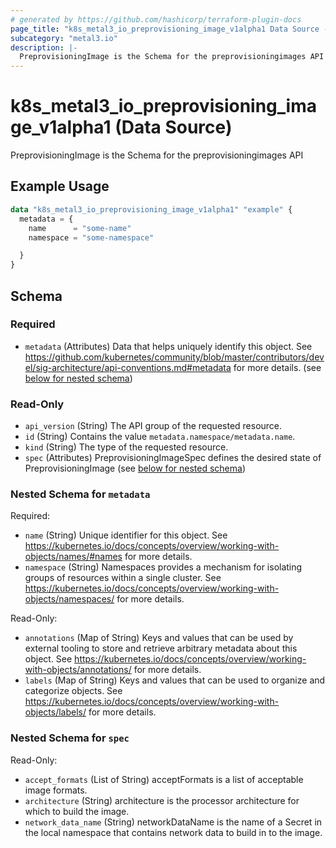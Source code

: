 ```yaml
---
# generated by https://github.com/hashicorp/terraform-plugin-docs
page_title: "k8s_metal3_io_preprovisioning_image_v1alpha1 Data Source - terraform-provider-k8s"
subcategory: "metal3.io"
description: |-
  PreprovisioningImage is the Schema for the preprovisioningimages API
---
```


# k8s_metal3_io_preprovisioning_image_v1alpha1 (Data Source)

PreprovisioningImage is the Schema for the preprovisioningimages API

## Example Usage

```terraform
data "k8s_metal3_io_preprovisioning_image_v1alpha1" "example" {
  metadata = {
    name      = "some-name"
    namespace = "some-namespace"

  }
}
```

<!-- schema generated by tfplugindocs -->
## Schema

### Required

- `metadata` (Attributes) Data that helps uniquely identify this object. See https://github.com/kubernetes/community/blob/master/contributors/devel/sig-architecture/api-conventions.md#metadata for more details. (see [below for nested schema](#nestedatt--metadata))

### Read-Only

- `api_version` (String) The API group of the requested resource.
- `id` (String) Contains the value `metadata.namespace/metadata.name`.
- `kind` (String) The type of the requested resource.
- `spec` (Attributes) PreprovisioningImageSpec defines the desired state of PreprovisioningImage (see [below for nested schema](#nestedatt--spec))

<a id="nestedatt--metadata"></a>
### Nested Schema for `metadata`

Required:

- `name` (String) Unique identifier for this object. See https://kubernetes.io/docs/concepts/overview/working-with-objects/names/#names for more details.
- `namespace` (String) Namespaces provides a mechanism for isolating groups of resources within a single cluster. See https://kubernetes.io/docs/concepts/overview/working-with-objects/namespaces/ for more details.

Read-Only:

- `annotations` (Map of String) Keys and values that can be used by external tooling to store and retrieve arbitrary metadata about this object. See https://kubernetes.io/docs/concepts/overview/working-with-objects/annotations/ for more details.
- `labels` (Map of String) Keys and values that can be used to organize and categorize objects. See https://kubernetes.io/docs/concepts/overview/working-with-objects/labels/ for more details.


<a id="nestedatt--spec"></a>
### Nested Schema for `spec`

Read-Only:

- `accept_formats` (List of String) acceptFormats is a list of acceptable image formats.
- `architecture` (String) architecture is the processor architecture for which to build the image.
- `network_data_name` (String) networkDataName is the name of a Secret in the local namespace that contains network data to build in to the image.
